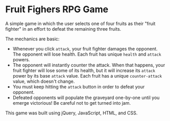 # Fruit Fighers RPG Game

A simple game in which the user selects one of four fruits as their "fruit fighter" in an effort to defeat the remaining three fruits. 

The mechanics are basic: 

* Whenever you click `attack`, your fruit fighter damages the opponent. The opponent will lose health. Each fruit has unique `health` and `attack` powers. 
* The opponent will instantly counter the attack. When that happens, your fruit fighter will lose some of its health, but it will increase its `attack` power by its base `attack` value. Each fruit has a unique `counter-attack` value, which doesn't change.
* You must keep hitting the `attack` button in order to defeat your opponent.
* Defeated opponents will populate the graveyard one-by-one until you emerge victorious! Be careful not to get turned into jam.

This game was built using jQuery, JavaScript, HTML, and CSS.